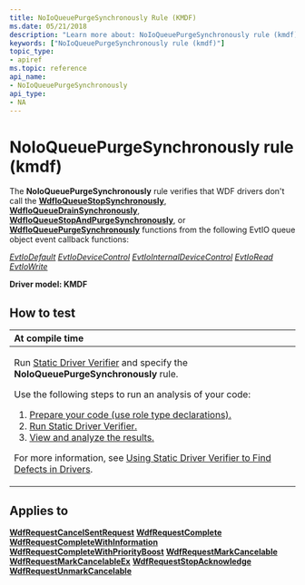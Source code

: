 ```yaml
---
title: NoIoQueuePurgeSynchronously Rule (KMDF)
ms.date: 05/21/2018
description: "Learn more about: NoIoQueuePurgeSynchronously rule (kmdf)"
keywords: ["NoIoQueuePurgeSynchronously rule (kmdf)"]
topic_type:
- apiref
ms.topic: reference
api_name:
- NoIoQueuePurgeSynchronously
api_type:
- NA
---
```


# NoIoQueuePurgeSynchronously rule (kmdf)


The **NoIoQueuePurgeSynchronously** rule verifies that WDF drivers don't call the [**WdfIoQueueStopSynchronously**](/windows-hardware/drivers/ddi/wdfio/nf-wdfio-wdfioqueuestopsynchronously), [**WdfIoQueueDrainSynchronously**](/windows-hardware/drivers/ddi/wdfio/nf-wdfio-wdfioqueuedrainsynchronously), [**WdfIoQueueStopAndPurgeSynchronously**](/windows-hardware/drivers/ddi/wdfio/nf-wdfio-wdfioqueuestopandpurgesynchronously), or [**WdfIoQueuePurgeSynchronously**](/windows-hardware/drivers/ddi/wdfio/nf-wdfio-wdfioqueuepurgesynchronously) functions from the following EvtIO queue object event callback functions:

[*EvtIoDefault*](/windows-hardware/drivers/ddi/wdfio/nc-wdfio-evt_wdf_io_queue_io_default)
[*EvtIoDeviceControl*](/windows-hardware/drivers/ddi/wdfio/nc-wdfio-evt_wdf_io_queue_io_device_control)
[*EvtIoInternalDeviceControl*](/windows-hardware/drivers/ddi/wdfio/nc-wdfio-evt_wdf_io_queue_io_internal_device_control)
[*EvtIoRead*](/windows-hardware/drivers/ddi/wdfio/nc-wdfio-evt_wdf_io_queue_io_read)
[*EvtIoWrite*](/windows-hardware/drivers/ddi/wdfio/nc-wdfio-evt_wdf_io_queue_io_write)

**Driver model: KMDF**

## How to test

<table>
<colgroup>
<col width="100%" />
</colgroup>
<thead>
<tr class="header">
<th align="left">At compile time</th>
</tr>
</thead>
<tbody>
<tr class="odd">
<td align="left"><p>Run <a href="/windows-hardware/drivers/devtest/static-driver-verifier" data-raw-source="[Static Driver Verifier](./static-driver-verifier.md)">Static Driver Verifier</a> and specify the <strong>NoIoQueuePurgeSynchronously</strong> rule.</p>
Use the following steps to run an analysis of your code:
<ol>
<li><a href="/windows-hardware/drivers/devtest/using-static-driver-verifier-to-find-defects-in-drivers#preparing-your-source-code" data-raw-source="[Prepare your code (use role type declarations).](./using-static-driver-verifier-to-find-defects-in-drivers.md#preparing-your-source-code)">Prepare your code (use role type declarations).</a></li>
<li><a href="/windows-hardware/drivers/devtest/using-static-driver-verifier-to-find-defects-in-drivers#running-static-driver-verifier" data-raw-source="[Run Static Driver Verifier.](./using-static-driver-verifier-to-find-defects-in-drivers.md#running-static-driver-verifier)">Run Static Driver Verifier.</a></li>
<li><a href="/windows-hardware/drivers/devtest/using-static-driver-verifier-to-find-defects-in-drivers#viewing-and-analyzing-the-results" data-raw-source="[View and analyze the results.](./using-static-driver-verifier-to-find-defects-in-drivers.md#viewing-and-analyzing-the-results)">View and analyze the results.</a></li>
</ol>
<p>For more information, see <a href="/windows-hardware/drivers/devtest/using-static-driver-verifier-to-find-defects-in-drivers" data-raw-source="[Using Static Driver Verifier to Find Defects in Drivers](./using-static-driver-verifier-to-find-defects-in-drivers.md)">Using Static Driver Verifier to Find Defects in Drivers</a>.</p></td>
</tr>
</tbody>
</table>

## Applies to

[**WdfRequestCancelSentRequest**](/windows-hardware/drivers/ddi/wdfrequest/nf-wdfrequest-wdfrequestcancelsentrequest)
[**WdfRequestComplete**](/windows-hardware/drivers/ddi/wdfrequest/nf-wdfrequest-wdfrequestcomplete)
[**WdfRequestCompleteWithInformation**](/windows-hardware/drivers/ddi/wdfrequest/nf-wdfrequest-wdfrequestcompletewithinformation)
[**WdfRequestCompleteWithPriorityBoost**](/windows-hardware/drivers/ddi/wdfrequest/nf-wdfrequest-wdfrequestcompletewithpriorityboost)
[**WdfRequestMarkCancelable**](/windows-hardware/drivers/ddi/wdfrequest/nf-wdfrequest-wdfrequestmarkcancelable)
[**WdfRequestMarkCancelableEx**](/windows-hardware/drivers/ddi/wdfrequest/nf-wdfrequest-wdfrequestmarkcancelableex)
[**WdfRequestStopAcknowledge**](/windows-hardware/drivers/ddi/wdfrequest/nf-wdfrequest-wdfrequeststopacknowledge)
[**WdfRequestUnmarkCancelable**](/windows-hardware/drivers/ddi/wdfrequest/nf-wdfrequest-wdfrequestunmarkcancelable)
